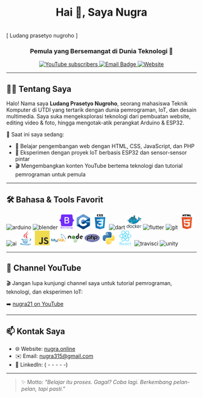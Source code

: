 <!-- <img align="right" alt="Coding" width="400" src="https://avatars.githubusercontent.com/u/150422561?v=4"> -->

<h1 align="center">Hai 👋, Saya Nugra</h1> </br>[ Ludang prasetyo nugroho ]</h1>
<h3 align="center">Pemula yang Bersemangat di Dunia Teknologi 🚀</h3>

<p align="center">
  <a href="https://www.youtube.com/@nugra21" target="_blank">
    <img src="https://img.shields.io/youtube/channel/subscribers/UCnugra21fakeid?style=social" alt="YouTube subscribers"/>
  </a>
  <a href="mailto:nugra315@gmail.com">
    <img src="https://img.shields.io/badge/Email-DM%20me-red" alt="Email Badge"/>
  </a>
  <a href="https://nugra.online" target="_blank">
    <img src="https://img.shields.io/badge/Website-nugra.online-blue" alt="Website"/>
  </a>
</p>

---

## 👨‍💻 Tentang Saya
Halo! Nama saya **Ludang Prasetyo Nugroho**, seorang mahasiswa Teknik Komputer di UTDI yang tertarik dengan dunia pemrograman, IoT, dan desain multimedia. Saya suka mengeksplorasi teknologi dari pembuatan website, editing video & foto, hingga mengotak-atik perangkat Arduino & ESP32.

🧠 Saat ini saya sedang:
- 🚀 Belajar pengembangan web dengan HTML, CSS, JavaScript, dan PHP
- 🧩 Eksperimen dengan proyek IoT berbasis ESP32 dan sensor-sensor pintar
- 🎬 Mengembangkan konten YouTube bertema teknologi dan tutorial pemrograman untuk pemula

---

## 🛠️ Bahasa & Tools Favorit

<p align="left">
  <img src="https://cdn.worldvectorlogo.com/logos/arduino-1.svg" alt="arduino" width="40"/>
  <img src="https://download.blender.org/branding/community/blender_community_badge_white.svg" alt="blender" width="40"/>
  <img src="https://raw.githubusercontent.com/devicons/devicon/master/icons/bootstrap/bootstrap-plain-wordmark.svg" alt="bootstrap" width="40"/>
  <img src="https://raw.githubusercontent.com/devicons/devicon/master/icons/cplusplus/cplusplus-original.svg" alt="c++" width="40"/>
  <img src="https://raw.githubusercontent.com/devicons/devicon/master/icons/css3/css3-original-wordmark.svg" alt="css3" width="40"/>
  <img src="https://www.vectorlogo.zone/logos/dartlang/dartlang-icon.svg" alt="dart" width="40"/>
  <img src="https://raw.githubusercontent.com/devicons/devicon/master/icons/docker/docker-original-wordmark.svg" alt="docker" width="40"/>
  <img src="https://www.vectorlogo.zone/logos/flutterio/flutterio-icon.svg" alt="flutter" width="40"/>
  <img src="https://www.vectorlogo.zone/logos/git-scm/git-scm-icon.svg" alt="git" width="40"/>
  <img src="https://raw.githubusercontent.com/devicons/devicon/master/icons/html5/html5-original-wordmark.svg" alt="html" width="40"/>
  <img src="https://www.vectorlogo.zone/logos/adobe_illustrator/adobe_illustrator-icon.svg" alt="ai" width="40"/>
  <img src="https://raw.githubusercontent.com/devicons/devicon/master/icons/java/java-original.svg" alt="java" width="40"/>
  <img src="https://raw.githubusercontent.com/devicons/devicon/master/icons/javascript/javascript-original.svg" alt="js" width="40"/>
  <img src="https://raw.githubusercontent.com/devicons/devicon/master/icons/mysql/mysql-original-wordmark.svg" alt="mysql" width="40"/>
  <img src="https://raw.githubusercontent.com/devicons/devicon/master/icons/nodejs/nodejs-original-wordmark.svg" alt="nodejs" width="40"/>
  <img src="https://raw.githubusercontent.com/devicons/devicon/master/icons/php/php-original.svg" alt="php" width="40"/>
  <img src="https://raw.githubusercontent.com/devicons/devicon/master/icons/python/python-original.svg" alt="python" width="40"/>
  <img src="https://raw.githubusercontent.com/devicons/devicon/master/icons/react/react-original-wordmark.svg" alt="react" width="40"/>
  <img src="https://www.vectorlogo.zone/logos/travis-ci/travis-ci-icon.svg" alt="travisci" width="40"/>
  <img src="https://www.vectorlogo.zone/logos/unity3d/unity3d-icon.svg" alt="unity" width="40"/>
</p>

---

## 🎥 Channel YouTube
🎬 Jangan lupa kunjungi channel saya untuk tutorial pemrograman, teknologi, dan eksperimen IoT:

➡️ [nugra21 on YouTube](https://www.youtube.com/@nugra21)

---

## 📫 Kontak Saya
- 🌐 Website: [nugra.online](https://nugra.online)
- ✉️ Email: nugra315@gmail.com
- 💼 LinkedIn: ( - - - - -)

---

> ✨ Motto: _"Belajar itu proses. Gagal? Coba lagi. Berkembang pelan-pelan, tapi pasti."_  

